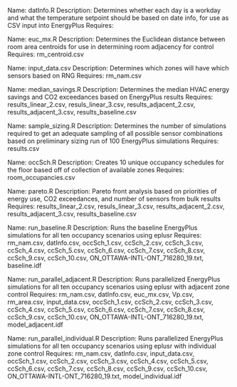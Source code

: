 Name:	datInfo.R
Description:	Determines whether each day is a workday and what the temperature setpoint should be based on date info, for use as CSV input into EnergyPlus
Requires:	
	
Name:	euc_mx.R
Description:	Determines the Euclidean distance between room area centroids for use in determining room adjacency for control
Requires:	rm_centroid.csv
	
Name:	input_data.csv
Description:	Determines which zones will have which sensors based on RNG
Requires:	rm_nam.csv
	
Name:	median_savings.R
Description:	Determines the median HVAC energy savings and CO2 exceedances based on EnergyPlus results
Requires:	results_linear_2.csv, resuls_linear_3.csv, results_adjacent_2.csv, results_adjacent_3.csv, results_baseline.csv
	
Name:	sample_sizing.R
Description:	Determines the number of simulations required to get an adequate sampling of all possible sensor combinations based on preliminary sizing run of 100 EnergyPlus simulations
Requires:	results.csv
	
Name:	occSch.R
Description:	Creates 10 unique occupancy schedules for the floor based off of collection of available zones
Requires:	room_occupancies.csv
	
Name:	pareto.R
Description:	Pareto front analysis based on priorities of energy use, CO2 exceedances, and number of sensors from bulk results
Requires:	results_linear_2.csv, resuls_linear_3.csv, results_adjacent_2.csv, results_adjacent_3.csv, results_baseline.csv
	
Name:	run_baseline.R
Description:	Runs the baseline EnergyPlus simulations for all ten occupancy scenarios using eplusr
Requires:	rm_nam.csv, datInfo.csv, occSch_1.csv, ccSch_2.csv, ccSch_3.csv, ccSch_4.csv, ccSch_5.csv, ccSch_6.csv, ccSch_7.csv, ccSch_8.csv, ccSch_9.csv, ccSch_10.csv, ON_OTTAWA-INTL-ONT_716280_19.txt, baseline.idf
	
Name:	run_parallel_adjacent.R
Description:	Runs parallelized EnergyPlus simulations for all ten occupancy scenarios using eplusr with adjacent zone control
Requires:	rm_nam.csv, datInfo.csv, euc_mx.csv, Vp.csv, rm_area.csv, input_data.csv, occSch_1.csv, ccSch_2.csv, ccSch_3.csv, ccSch_4.csv, ccSch_5.csv, ccSch_6.csv, ccSch_7.csv, ccSch_8.csv, ccSch_9.csv, ccSch_10.csv, ON_OTTAWA-INTL-ONT_716280_19.txt, model_adjacent.idf
	
Name:	run_parallel_individual.R
Description:	Runs parallelized EnergyPlus simulations for all ten occupancy scenarios using eplusr with individual zone control
Requires:	rm_nam.csv, datInfo.csv, input_data.csv, occSch_1.csv, ccSch_2.csv, ccSch_3.csv, ccSch_4.csv, ccSch_5.csv, ccSch_6.csv, ccSch_7.csv, ccSch_8.csv, ccSch_9.csv, ccSch_10.csv, ON_OTTAWA-INTL-ONT_716280_19.txt, model_individual.idf